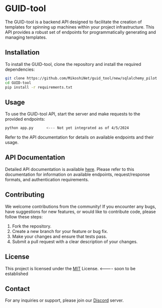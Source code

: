 # GUID-tool

The GUID-tool is a backend API designed to facilitate the creation of templates for spinning up machines within your project infrastructure. This API provides a robust set of endpoints for programmatically generating and managing templates.

## Installation

To install the GUID-tool, clone the repository and install the required dependencies:

```bash
git clone https://github.com/MikoshiNet/guid_tool/new/sqlalchemy_pilot
cd GUID-tool
pip install -r requirements.txt
```


## Usage
To use the GUID-tool API, start the server and make requests to the provided endpoints:
```bash
python app.py      <--- Not yet integrated as of 4/5/2024
```
Refer to the API documentation for details on available endpoints and their usage.


## API Documentation
Detailed API documentation is available [here](https://nourl.none). Please refer to this documentation for information on available endpoints, request/response formats, and authentication requirements.


## Contributing
We welcome contributions from the community! If you encounter any bugs, have suggestions for new features, or would like to contribute code, please follow these steps:
1. Fork the repository.
2. Create a new branch for your feature or bug fix.
3. Make your changes and ensure that tests pass.
4. Submit a pull request with a clear description of your changes.


## License
This project is licensed under the [MIT](https://opensource.org/license/mit) License.    <---- soon to be established


## Contact
For any inquiries or support, please join our [Discord](https://nourl.none) server.
